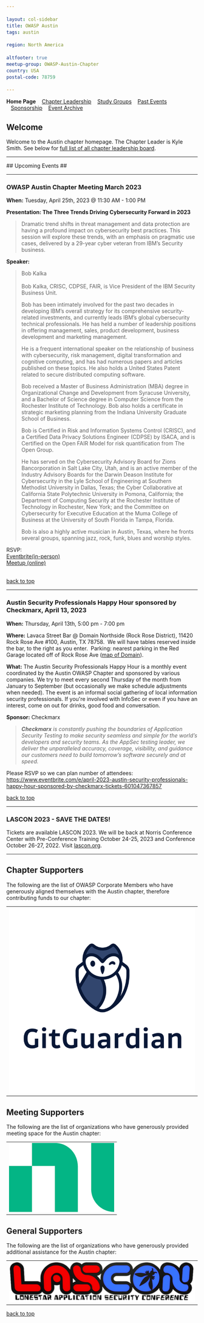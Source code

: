 ```yaml
---

layout: col-sidebar
title: OWASP Austin
tags: austin

region: North America

altfooter: true
meetup-group: OWASP-Austin-Chapter
country: USA
postal-code: 78759

---
```

<!-- rebuild -->
<strong>Home Page</strong>
&nbsp;&nbsp;&nbsp;[Chapter Leadership](leadership.md)
&nbsp;&nbsp;&nbsp;[Study Groups](studygroups.md)
&nbsp;&nbsp;&nbsp;[Past Events](pastevents.md)
&nbsp;&nbsp;&nbsp;[Sponsorship](sponsorship.md)
&nbsp;&nbsp;&nbsp;[Event Archive](pasteventsarchive.md)

Welcome
-------
Welcome to the Austin chapter homepage. The Chapter Leader is Kyle Smith. See below for [full list of all chapter leadership board](leadership.md).

<hr/>
## Upcoming Events ##
<hr>

### OWASP Austin Chapter Meeting March 2023 ###

**When:** Tuesday, April 25th, 2023 @ 11:30 AM - 1:00 PM

**Presentation: The Three Trends Driving Cybersecurity Forward in 2023** 
<blockquote> 
Dramatic trend shifts in threat management and data protection are having a profound impact on cybersecurity best practices.  This session will explore these trends, with an emphasis on pragmatic use cases, delivered by a 29-year cyber veteran from IBM’s Security business.
</blockquote>

**Speaker:** 
<blockquote>
Bob Kalka
<br><br>
Bob Kalka, CRISC, CDPSE, FAIR, is Vice President of the IBM Security Business Unit.  

Bob has been intimately involved for the past two decades in developing IBM’s overall strategy for its comprehensive security-related investments, and currently leads IBM’s global cybersecurity technical professionals.  He has held a number of leadership positions in offering management, sales, product development, business development and marketing management.  

He is a frequent international speaker on the relationship of business with cybersecurity, risk management, digital transformation and cognitive computing, and has had numerous papers and articles published on these topics.  He also holds a United States Patent related to secure distributed computing software.

Bob received a Master of Business Administration (MBA) degree in Organizational Change and Development from Syracuse University, and a Bachelor of Science degree in Computer Science from the Rochester Institute of Technology.  Bob also holds a certificate in strategic marketing planning from the Indiana University Graduate School of Business.  

Bob is Certified in Risk and Information Systems Control (CRISC), and a Certified Data Privacy Solutions Engineer (CDPSE) by ISACA, and is Certified on the Open FAIR Model for risk quantification from The Open Group.

He has served on the Cybersecurity Advisory Board for Zions Bancorporation in Salt Lake City, Utah, and is an active member of the Industry Advisory Boards for the Darwin Deason Institute for Cybersecurity in the Lyle School of Engineering at Southern Methodist University in Dallas, Texas; the Cyber Collaborative at California State Polytechnic University in Pomona, California; the Department of Computing Security at the Rochester Institute of Technology in Rochester, New York; and the Committee on Cybersecurity for Executive Education at the Muma College of Business at the University of South Florida in Tampa, Florida.

Bob is also a highly active musician in Austin, Texas, where he fronts several groups, spanning jazz, rock, funk, blues and worship styles. 
</blockquote>

RSVP:<br>
<a href="https://owasp-austin-2023-april.eventbrite.com" target="_blank"> Eventbrite(in-person)</a><br>
<a href="https://www.meetup.com/owasp-austin-chapter/events/290705726/" target="_blank">Meetup (online)</a>
<br><br>

[back to top](#welcome)
<hr>

### Austin Security Professionals Happy Hour sponsored by Checkmarx, April 13, 2023 ###

**When:** Thursday, April 13th, 5:00 pm - 7:00 pm

**Where:** Lavaca Street Bar @ Domain Northside (Rock Rose District), 11420 Rock Rose Ave #100, Austin, TX 78758.  We will have tables reserved inside the bar, to the right as you enter.  Parking: nearest parking in the Red Garage located off of Rock Rose Ave (<a href="https://domainnorthside.com/map/" target="_blank">map of Domain</a>). 

**What:** The Austin Security Professionals Happy Hour is a monthly event coordinated by the Austin OWASP Chapter and sponsored by various companies. We try to meet every second Thursday of the month from January to September (but occasionally we make schedule adjustments when needed). The event is an informal social gathering of local information security professionals. If you're involved with InfoSec or even if you have an interest, come on out for drinks, good food and conversation.

**Sponsor:** Checkmarx

<blockquote><i><strong>Checkmarx</strong> is constantly pushing the boundaries of Application Security Testing to make security seamless and simple for the world’s developers and security teams. As the AppSec testing leader, we deliver the unparalleled accuracy, coverage, visibility, and guidance our customers need to build tomorrow’s software securely and at speed.</i></blockquote>


<p>Please RSVP so we can plan number of attendees: 
<a href="https://www.eventbrite.com/e/april-2023-austin-security-professionals-happy-hour-sponsored-by-checkmarx-tickets-601047367857" target="_blank">https://www.eventbrite.com/e/april-2023-austin-security-professionals-happy-hour-sponsored-by-checkmarx-tickets-601047367857</a></p>

[back to top](#welcome)
<hr>

### LASCON 2023 - SAVE THE DATES! ###

Tickets are available LASCON 2023. We will be back at Norris Conference Center with Pre-Conference Training October 24-25, 2023 and Conference October 26-27, 2022. Visit <a href="https://lascon.org/" target="_blank">lascon.org</a>.
<hr>

Chapter Supporters
----------------
The following are the list of OWASP Corporate Members who have generously aligned themselves with the Austin chapter, therefore contributing funds to our chapter:

<table cellpadding="15" cellspacing="0">
<tr>
<td>
<a href="https://www.gitguardian.com"><img src="assets/images/GitGuardian_Logo_Vertical.png" alt="GitGuardian"/></a>
</td>
</tr>
</table>

Meeting Supporters
----------------
The following are the list of organizations who have generously provided meeting space for the Austin chapter:
<table cellpadding="15" cellspacing="0">
<tr>
<td>
  <a href="https://www.ni.com"><img src="assets/images/ni.png" alt="NI"/></a>
</td>
</tr>
</table>

General Supporters
----------------
The following are the list of organizations who have generously provided additional assistance for the Austin chapter:
<table cellpadding="15" cellspacing="0">
<tr>
<td>
  <a href="https://www.lascon.org"><img src="assets/images/Lascon500x109.jpg" alt="LASCON"/></a>
</td>
</tr>
</table>

[back to top](#welcome)
